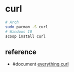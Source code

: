 # curl

```sh
# Arch
sudo pacman -S curl
# Windows 10
scoop install curl
```

## reference

- #document [everything curl](https://everything.curl.dev/)

